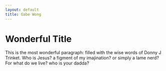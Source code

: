 ```yaml
---
layout: default
title: Gabe Wong
---
```


# Wonderful Title

This is the most wonderful paragraph: filled with the wise words of Donny J Trinket. Who is Jesus? a figment of my imajination? or simply a lame nerd? For what do we live? who is your dadda?